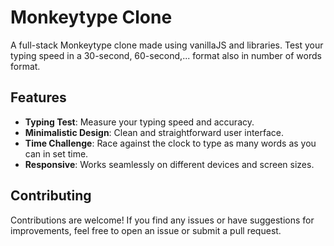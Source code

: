 # Monkeytype Clone

A full-stack Monkeytype clone made using vanillaJS and libraries. Test your typing speed in a 30-second, 60-second,... format also in number of words format.

## Features

- **Typing Test**: Measure your typing speed and accuracy.
- **Minimalistic Design**: Clean and straightforward user interface.
- **Time Challenge**: Race against the clock to type as many words as you can in set time.
- **Responsive**: Works seamlessly on different devices and screen sizes.

## Contributing

Contributions are welcome! If you find any issues or have suggestions for improvements, feel free to open an issue or submit a pull request.
